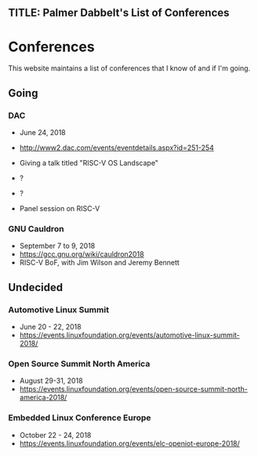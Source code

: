 TITLE: Palmer Dabbelt's List of Conferences
-------------------------------------------

# Conferences

This website maintains a list of conferences that I know of and if I'm
going.

## Going

### DAC

* June 24, 2018
* http://www2.dac.com/events/eventdetails.aspx?id=251-254
* Giving a talk titled "RISC-V OS Landscape"

* ?
* ?
* Panel session on RISC-V

### GNU Cauldron

* September 7 to 9, 2018
* https://gcc.gnu.org/wiki/cauldron2018
* RISC-V BoF, with Jim Wilson and Jeremy Bennett

## Undecided

### Automotive Linux Summit

* June 20 - 22, 2018
* https://events.linuxfoundation.org/events/automotive-linux-summit-2018/

### Open Source Summit North America

* August 29-31, 2018
* https://events.linuxfoundation.org/events/open-source-summit-north-america-2018/

### Embedded Linux Conference Europe

* October 22 - 24, 2018
* https://events.linuxfoundation.org/events/elc-openiot-europe-2018/
